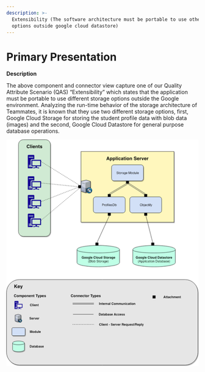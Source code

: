```yaml
---
description: >-
  Extensibility (The software architecture must be portable to use other storage
  options outside google cloud datastore)
---
```


# Primary Presentation

**Description**

The above component and connector view capture one of our Quality Attribute Scenario \(QAS\) “Extensibility” which states that the application must be portable to use different storage options outside the Google environment. Analyzing the run-time behavior of the storage architecture of Teammates, it is known that they use two different storage options, first, Google Cloud Storage for storing the student profile data with blob data \(images\) and the second, Google Cloud Datastore for general purpose database operations.

![FIGURE 5.0: C&amp;C View](../.gitbook/assets/image%20%289%29.png)

